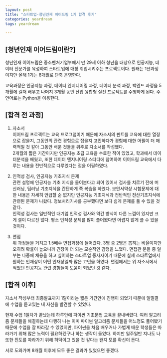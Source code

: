 ```yaml
---
layout: post
title: "스타트업-청년인재 이어드림 1기 합격 후기"
categories: yeardream
tags: yeardream

---
```

## [청년인재 이어드림이란?]

청년인재 이어드림은 중소벤처기업부에서 만 29세 이하 청년을 대상으로 인공지능, 데이터 전문가를 육성하여 스타트업에 매칭 취업시켜주는 프로젝트이다. 원래는 1년과정이지만 올해 1기는 8개월로 단축 운영한다.

교육과정은 인공지능 과정, 데이터 엔지니어링 과정, 데이터 분석 과정, 백엔드 과정을 5개월에 걸쳐 배우고 나머지 3개월 동안 산업 융합형 실전 프로젝트를 수행하게 된다. 주 언어로는 Python을 이용한다.

## [합격 전 과정]

1. 자소서 <br>
이어드림 프로젝트는 교육 프로그램이기 때문에 자소서의 핀트를 교육에 대한 열정으로 잡을지, 그동안의 관련 경험으로 잡을지 고민하다가 경험에 대한 어필이 더 매력적일 것 같아 그동안 배운 것들을 위주로 자소서를 작성했다.<br>
 2개월의 짧은 기간이지만 인공지능 초급 교육을 수료한 적이 있었고, 학과에서 데이터분석을 배웠고, 또한 데이터 엔지니어링 스터디에 참여하여 이어드림 교육에서 다루는 내용을 전반적으로 다루었다는 점을 어필하였다. 

2. 인적성 검사, 인공지능 기초지식 문제<br>
 관련 설명에 인공지능 기초 지식을 물어본다고 되어 있어서 검사를 치르기 전에 머신러닝, 딥러닝 기초지식을 간단하게 쭉 복습을 하였다. 보안서약상 시험문제에 대한 내용은 자세히 언급할 순 없지만 인공지능 기초지식과 전반적인 전산기초지식에 관련된 문제가 나왔다. 정보처리기사를 공부했다면 보다 쉽게 문제를 풀 수 있을 것 같다. <br>
 인적성 검사는 일반적인 대기업 인적성 검사와 약간 방식이 다른 느낌이 있지만 크게 결이 다르진 않다. 평소 인적성 문제를 많이 풀어봤다면 어렵지 않게 풀 수 있을 것이다.

3. 면접<br>
위 과정들을 거치고 1.5배수 면접과정에 들어갔다. 3명 중 2명은 뽑히는 비율이지만 오히려 확률이 높으니까 긴장이 더 되는 모순적인 감정을 느꼈다. 면접관 분들 중 일부는 나중에 채용을 하고 싶어하는 스타트업 종사자이기 때문에 실제 스타트업에서 원하는 인재상이 어떤 인재상일까 많은 고민을 하였다. 면접에서는 위 자소서에서 적었던 인공지능 관련 경험들이 도움이 되었던 것 같다.


## [합격 이후]

자소서 작성부터 최종발표까지 1달이라는 짧은 기간안에 진행이 되었기 때문에 얼떨결에 수업을 듣고있는 내 자신을 발견할 수 있었다.

현재 수업 1일차가 끝났는데 하루안에 파이썬 기초문법 교육을 끝내버렸다. 여러 알고리즘 문제들을 해결하는데 다행히 나는 이미 파이썬 알고리즘 문제들을 어느정도 풀어봤기 때문에 수업을 잘 따라갈 수 있었지만, 파이썬을 처음 배우거나 가볍게 배운 학생들은 따라가기 위해 많은 노력이 필요하겠구나 하는 생각이 들었다. 하지만 일주일만 지나도 나 또한 진도를 따라가기 위해 허덕이고 있을 것 같다는 왠지 모를 확신이 든다.

서로 도와가며 8개월 이후에 모두 좋은 결과가 있었으면 좋겠다.